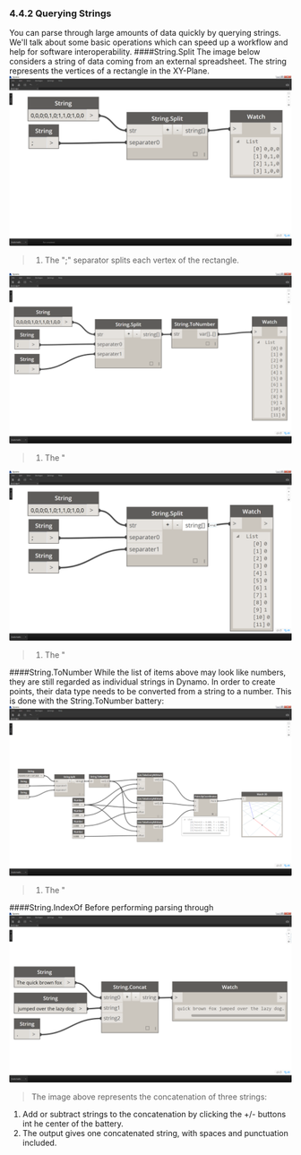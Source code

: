 ### 4.4.2 Querying Strings

You can parse through large amounts of data quickly by querying strings.  We'll talk about some basic operations which can speed up a workflow and help for software interoperability.
####String.Split
The image below considers a string of data coming from an external spreadsheet.  The string represents the vertices of a rectangle in the XY-Plane.
![StringSplit](images/4-4/4-4-1-001.png)
> 1. The ";" separator splits each vertex of the rectangle.

![StringSplit](images/4-4/4-4-1-002.png)
> 1. The "

![StringSplit](images/4-4/4-4-1-003.png)
> 1. The "

####String.ToNumber
While the list of items above may look like numbers, they are still regarded as individual strings in Dynamo.  In order to create points, their data type needs to be converted from a string to a number.  This is done with the String.ToNumber battery:
![StringToNumber](images/4-4/4-4-1-004.png)
> 1. The "

####String.IndexOf
Before performing parsing through 
![Concatenate](images/4-4/4-4-1-02.png)
> The image above represents the concatenation of three strings:
1. Add or subtract strings to the concatenation by clicking the +/- buttons int he center of the battery.
2. The output gives one concatenated string, with spaces and punctuation included.